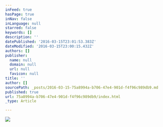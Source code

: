 ```yaml
---
inFeed: true
hasPage: true
inNav: false
inLanguage: null
starred: false
keywords: []
description: ''
datePublished: '2016-03-15T23:01:53.383Z'
dateModified: '2016-03-15T23:00:15.432Z'
authors: []
publisher:
  name: null
  domain: null
  url: null
  favicon: null
title: ''
author: []
sourcePath: _posts/2016-03-15-75a8994a-b706-47e4-901d-f4f96c989db9.md
published: true
url: 75a8994a-b706-47e4-901d-f4f96c989db9/index.html
_type: Article

---
```

![](https://the-grid-user-content.s3-us-west-2.amazonaws.com/9ee69ee3-fd20-4fca-b7a7-c6f81f3808b8.jpg)